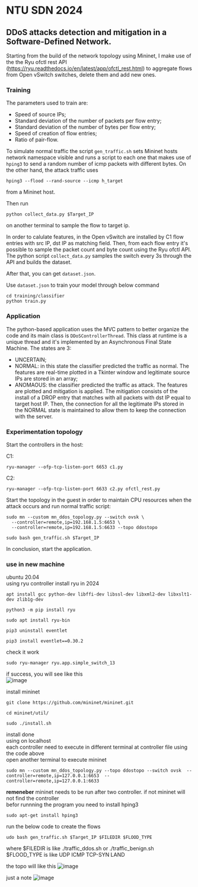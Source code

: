 # NTU SDN 2024

## DDoS attacks detection and mitigation in a Software-Defined Network.

Starting from the build of the network topology using Mininet, I make use of the the Ryu ofctl rest API (https://ryu.readthedocs.io/en/latest/app/ofctl_rest.html) 
to aggregate flows from Open vSwitch switches, delete them and add new ones.



### Training

The parameters used to train are:

- Speed of source IPs;
- Standard deviation of the number of packets per flow entry;
- Standard deviation of the number of bytes per flow entry;
- Speed of creation of flow entries;
- Ratio of pair-flow.

To simulate normal traffic the script ```gen_traffic.sh``` sets Mininet hosts network namespace visible and runs a script to each one that makes use of ```hping3``` to send a random number of icmp packets with different bytes.
On the other hand, the attack traffic uses 
```
hping3 --flood --rand-source --icmp h_target
```
from a Mininet host.

Then run 
```
python collect_data.py $Target_IP
```
on another terminal to sample the flow to target ip.

In order to calulate features, in the Open vSwitch are installed by C1 flow entries with src IP, dst IP as matching field. Then, from each flow entry it's possible 
to sample the packet count and byte count using the Ryu ofctl API. The python script ```collect_data.py``` samples the switch every 3s through the API and builds the dataset.

After that, you can get `dataset.json`.

Use `dataset.json` to train your model through below command
```
cd training/classifier
python train.py
```


### Application

The python-based application uses the MVC pattern to better organize the code and its main class is ```DDoSControllerThread```.
This class at runtime is a unique thread and it's implemented by an Asynchronous Final State Machine.
The states are 3:
- UNCERTAIN;
- NORMAL: in this state the classifier predicted the traffic as normal. The features are real-time plotted in a Tkinter window and legitimate source IPs are stored in an array;
- ANOMAOUS: the classifier predicted the traffic as attack. The features are plotted and mitigation is applied. The mitigation consists of the install of a DROP entry that matches with all packets with dst IP equal to target host IP. Then, the connection for all the legitimate IPs stored in the NORMAL state is maintained to allow them to keep the connection with the server.


### Experimentation topology



Start the controllers in the host:

C1: 
``` 
ryu-manager --ofp-tcp-listen-port 6653 c1.py
```

C2: 
```
ryu-manager --ofp-tcp-listen-port 6633 c2.py ofctl_rest.py
```

Start the topology in the guest in order to maintain CPU resources when the attack occurs and run normal traffic script:

```
sudo mn --custom mn_ddos_topology.py --switch ovsk \
  --controller=remote,ip=192.168.1.5:6653 \
  --controller=remote,ip=192.168.1.5:6633 --topo ddostopo
```
```
sudo bash gen_traffic.sh $Target_IP
```


In conclusion, start the application.


### use in new machine
ubuntu 20.04<br>
using ryu controller 
install ryu in 2024
```
apt install gcc python-dev libffi-dev libssl-dev libxml2-dev libxslt1-dev zlib1g-dev
```
```
python3 -m pip install ryu
```
```
sudo apt install ryu-bin
```
```
pip3 uninstall eventlet
```
```
pip3 install eventlet==0.30.2
```
check it work
```
sudo ryu-manager ryu.app.simple_switch_13
```
if success, you will see like this<br>
![image](https://github.com/ianyang66/NTU-SDN-2024/assets/106331489/e8fd6d62-ab2f-49b2-ad39-a0f5e70ddfc1)

install mininet
```
git clone https://github.com/mininet/mininet.git
```
```
cd mininet/util/
```
```
sudo ./install.sh
```
install done<br>
using on localhost<br>
each controller need to execute in different terminal at controller file using the code above<br>
open another terminal to execute mininet 
```
sudo mn --custom mn_ddos_topology.py --topo ddostopo --switch ovsk  --controller=remote,ip=127.0.0.1:6653  --controller=remote,ip=127.0.0.1:6633 
```
**remeneber**  mininet needs to be run after two controller. if not mininet will not find the controller<br>
befor runnning the program you need to install hping3
```
sudo apt-get install hping3
```
run the below code to create the flows
```
udo bash gen_traffic.sh $Target_IP $FILEDIR $FLOOD_TYPE
```
where $FILEDIR is like ./traffic_ddos.sh or ./traffic_benign.sh<br>
$FLOOD_TYPE is like UDP ICMP TCP-SYN LAND

the topo will like this 
![image](https://github.com/ianyang66/NTU-SDN-2024/assets/106331489/92d76266-70ed-49be-a639-6605d5147d7e)

just a note
![image](https://github.com/ianyang66/NTU-SDN-2024/assets/106331489/45a79fde-df0d-4e22-9537-ceeec6823d50)

